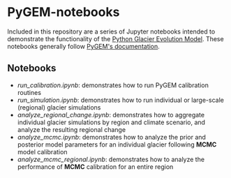 # PyGEM-notebooks
Included in this repository are a series of Jupyter notebooks intended to demonstrate the functionality of the [Python Glacier Evolution Model](https://github.com/drounce/PyGEM). These notebooks generally follow [PyGEM's documentation](https://pygem.readthedocs.io/en/latest/).

## Notebooks
- *run_calibration.ipynb*: demonstrates how to run PyGEM calibration routines<br>
- *run_simulation.ipynb*: demonstrates how to run individual or large-scale (regional) glacier simulations<br>
- *analyze_regional_change.ipynb*: demonstrates how to aggregate individual glacier simulations by region and climate scenario, and analyze the resulting regional change<br>
- *analyze_mcmc.ipynb*: demonstrates how to analyze the prior and posterior model parameters for an individual glacier following **MCMC** model calibration<br>
- *analyze_mcmc_regional.ipynb*: demonstrates how to analyze the performance of **MCMC** calibration for an entire region<br>
